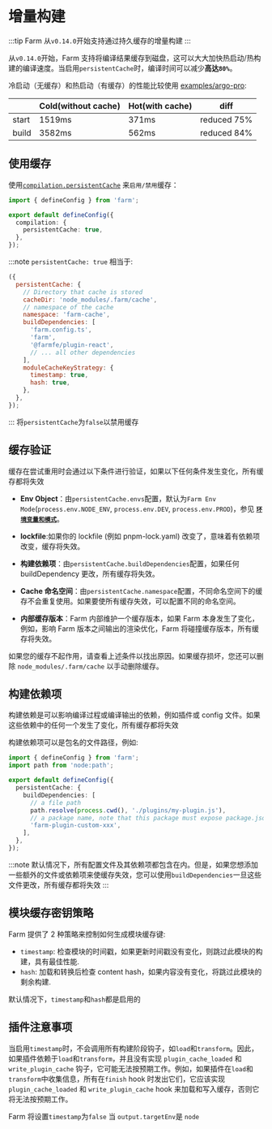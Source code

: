 # 增量构建

:::tip
Farm 从`v0.14.0`开始支持通过持久缓存的增量构建
:::

从`v0.14.0`开始，Farm 支持将编译结果缓存到磁盘，这可以大大加快热启动/热构建的编译速度。当启用`persistentCache`时，编译时间可以减少**高达`80%`**。

冷启动（无缓存）和热启动（有缓存）的性能比较使用 [examples/argo-pro](https://github.com/farm-fe/farm/tree/main/examples/arco-pro):

|       | Cold(without cache) | Hot(with cache) | diff        |
| ----- | ------------------- | --------------- | ----------- |
| start | 1519ms              | 371ms           | reduced 75% |
| build | 3582ms              | 562ms           | reduced 84% |

## 使用缓存

使用[`compilation.persistentCache`](/zh/docs/config/compilation-options#persistentcache) 来`启用/禁用`缓存：

```ts
import { defineConfig } from 'farm';

export default defineConfig({
  compilation: {
    persistentCache: true,
  },
});
```

:::note
`persistentCache: true` 相当于:

```js
({
  persistentCache: {
    // Directory that cache is stored
    cacheDir: 'node_modules/.farm/cache',
    // namespace of the cache
    namespace: 'farm-cache',
    buildDependencies: [
      'farm.config.ts',
      'farm',
      '@farmfe/plugin-react',
      // ... all other dependencies
    ],
    moduleCacheKeyStrategy: {
      timestamp: true,
      hash: true,
    },
  },
});
```

:::
将`persistentCache`为`false`以禁用缓存

## 缓存验证

缓存在尝试重用时会通过以下条件进行验证，如果以下任何条件发生变化，所有缓存都将失效

- **Env Object**：由`persistentCache.envs`配置，默认为`Farm Env Mode`(`process.env.NODE_ENV`, `process.env.DEV`, `process.env.PROD`)，参见 **[`环境变量和模式`](/zh/docs/features/env)**。

- **lockfile**:如果你的 lockfile (例如 pnpm-lock.yaml) 改变了，意味着有依赖项改变，缓存将失效。

- **构建依赖项**：由`persistentCache.buildDependencies`配置，如果任何 buildDependency 更改，所有缓存将失效。

- **Cache 命名空间**：由`persistentCache.namespace`配置，不同命名空间下的缓存不会重复使用。如果要使所有缓存失效，可以配置不同的命名空间。

- **内部缓存版本**：Farm 内部维护一个缓存版本，如果 Farm 本身发生了变化，例如，影响 Farm 版本之间输出的渲染优化，Farm 将碰撞缓存版本，所有缓存将失效。

如果您的缓存不起作用，请查看上述条件以找出原因。如果缓存损坏，您还可以删除 `node_modules/.farm/cache` 以手动删除缓存。

## 构建依赖项

构建依赖是可以影响编译过程或编译输出的依赖，例如插件或 config 文件。如果这些依赖中的任何一个发生了变化，所有缓存都将失效

构建依赖项可以是包名的文件路径，例如:

```ts
import { defineConfig } from 'farm';
import path from 'node:path';

export default defineConfig({
  persistentCache: {
    buildDependencies: [
      // a file path
      path.resolve(process.cwd(), './plugins/my-plugin.js'),
      // a package name, note that this package must expose package.json
      'farm-plugin-custom-xxx',
    ],
  },
});
```

:::note
默认情况下，所有配置文件及其依赖项都包含在内。但是，如果您想添加一些额外的文件或依赖项来使缓存失效，您可以使用`buildDependencies`一旦这些文件更改，所有缓存都将失效
:::

## 模块缓存密钥策略

Farm 提供了 2 种策略来控制如何生成模块缓存键:

- `timestamp`: 检查模块的时间戳，如果更新时间戳没有变化，则跳过此模块的构建，具有最佳性能.
- `hash`: 加载和转换后检查 content hash，如果内容没有变化，将跳过此模块的剩余构建.

默认情况下，`timestamp`和`hash`都是启用的

## 插件注意事项

当启用`timestamp`时，不会调用所有构建阶段钩子，如`load`和`transform`。因此，如果插件依赖于`load`和`transform`，并且没有实现 `plugin_cache_loaded` 和 `write_plugin_cache` 钩子，它可能无法按预期工作。例如，如果插件在`load`和`transform`中收集信息，所有在`finish` hook 时发出它们，它应该实现 `plugin_cache_loaded` 和 `write_plugin_cache` hook 来加载和写入缓存，否则它将无法按预期工作。

Farm 将设置`timestamp`为`false` 当 `output.targetEnv`是 `node`

<!-- ## Dive deep into Persistent  -->
